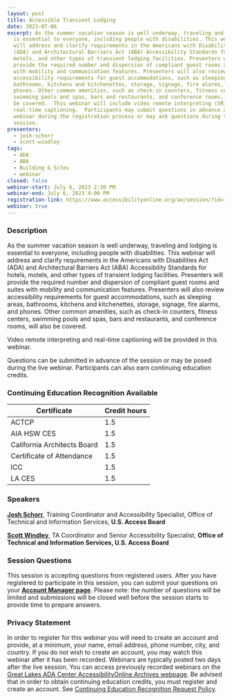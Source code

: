 ```yaml
---
layout: post
title: Accessible Transient Lodging
date: 2023-07-06
excerpt: As the summer vacation season is well underway, traveling and lodging
  is essential to everyone, including people with disabilities. This webinar
  will address and clarify requirements in the Americans with Disabilities Act
  (ADA) and Architectural Barriers Act (ABA) Accessibility Standards for hotels,
  motels, and other types of transient lodging facilities. Presenters will
  provide the required number and dispersion of compliant guest rooms and suites
  with mobility and communication features. Presenters will also review
  accessibility requirements for guest accommodations, such as sleeping areas,
  bathrooms, kitchens and kitchenettes, storage, signage, fire alarms, and
  phones. Other common amenities, such as check-in counters, fitness centers,
  swimming pools and spas, bars and restaurants, and conference rooms, will also
  be covered.  This webinar will include video remote interpreting (VRI) and
  real-time captioning.  Participants may submit questions in advance of the
  webinar during the registration process or may ask questions during the live
  session.
presenters:
  - josh-schorr
  - scott-windley
tags:
  - ADA
  - ABA
  - Building & Sites
  - webinar
closed: false
webinar-start: July 6, 2023 2:30 PM
webinar-end: July 6, 2023 4:00 PM
registration-link: https://www.accessibilityonline.org/ao/session/?id=111064
webinar: true
---
```

### Description
As the summer vacation season is well underway, traveling and lodging is essential to everyone, including people with disabilities. This webinar will address and clarify requirements in the Americans with Disabilities Act (ADA) and Architectural Barriers Act (ABA) Accessibility Standards for hotels, motels, and other types of transient lodging facilities. Presenters will provide the required number and dispersion of compliant guest rooms and suites with mobility and communication features. Presenters will also review accessibility requirements for guest accommodations, such as sleeping areas, bathrooms, kitchens and kitchenettes, storage, signage, fire alarms, and phones. Other common amenities, such as check-in counters, fitness centers, swimming pools and spas, bars and restaurants, and conference rooms, will also be covered.


Video remote interpreting and real-time captioning will be provided in this webinar.

Questions can be submitted in advance of the session or may be posed during the live webinar. Participants can also earn continuing education credits.

### Continuing Education Recognition Available

| **Certificate**             | **Credit hours** |
| --------------------------- | ---------------- |
| ACTCP                       | 1.5              |
| AIA HSW CES                 | 1.5              |
| California Architects Board | 1.5              |
| Certificate of Attendance   | 1.5              |
| ICC                         | 1.5              |
| L﻿A CES                      | 1.5              |

### Speakers
**[Josh Schorr](https://www.accessibilityonline.org/speakers/speaker.aspx?id=10805)**, Training Coordinator and Accessibility Specialist, Office of Technical and Information Services, **U.S. Access Board**

**[Scott Windley](https://www.accessibilityonline.org/speakers/speaker.aspx?id=10164&ret=Common%20Sources%20of%20Confusion)**, TA Coordinator and Senior Accessibility Specialist, **Office of Technical and Information Services, U.S. Access Board**

### Session Questions
This session is accepting questions from registered users. After you have registered to participate in this session, you can submit your questions on your **[Account Manager page](https://www.accessibilityonline.org/ao/accountManager/110952)**. Please note: the number of questions will be limited and submissions will be closed well before the session starts to provide time to prepare answers.

### Privacy Statement
In order to register for this webinar you will need to create an account and provide, at a minimum, your name, email address, phone number, city, and country. If you do not wish to create an account, you may watch this webinar after it has been recorded. Webinars are typically posted two days after the live session. You can access previously recorded webinars on the [Great Lakes ADA Center AccessibilityOnline Archives webpage](https://www.accessibilityonline.org/ao/archives/). Be advised that in order to obtain continuing education credits, you must register and create an account. See [Continuing Education Recognition Request Policy](https://www.accessibilityonline.org/continuing-education/CEUDetails.aspx).